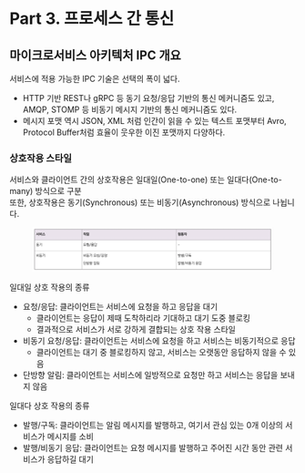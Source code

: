 # Part 3. 프로세스 간 통신

## 마이크로서비스 아키텍처 IPC 개요

서비스에 적용 가능한 IPC 기술은 선택의 폭이 넓다.
- HTTP 기반 REST나 gRPC 등 동기 요청/응답 기반의 통신 메커니즘도 있고, AMQP, STOMP 등 비동기 메시지 기반의 통신 메커니즘도 있다.
- 메시지 포맷 역시 JSON, XML 처럼 인간이 읽을 수 있는 텍스트 포맷부터 Avro, Protocol Buffer처럼 효율이 웃우한 이진 포맷까지 다양하다.

### 상호작용 스타일

서비스와 클라이언트 간의 상호작용은 일대일(One-to-one) 또는 일대다(One-to-many) 방식으로 구분  
또한, 상호작용은 동기(Synchronous) 또는 비동기(Asynchronous) 방식으로 나뉩니다.

<figure><img src="../../.gitbook/assets/microservices-patterns/table-3-1.png" alt=""><figcaption></figcaption></figure>

일대일 상호 작용의 종류
- 요청/응답: 클라이언트는 서비스에 요청을 하고 응답을 대기
  - 클라이언트는 응답이 제때 도착하리라 기대하고 대기 도중 블로킹
  - 결과적으로 서비스가 서로 강하게 결합되는 상호 작용 스타일
- 비동기 요청/응답: 클라이언트는 서비스에 요청을 하고 서비스는 비동기적으로 응답
  - 클라이언트는 대기 중 블로킹하지 않고, 서비스는 오랫동안 응답하지 않을 수 있음
- 단방향 알림: 클라이언트는 서비스에 일방적으로 요청만 하고 서비스는 응답을 보내지 않음

일대다 상호 작용의 종류
- 발행/구독: 클라이언트는 알림 메시지를 발행하고, 여기서 관심 있는 0개 이상의 서비스가 메시지를 소비
- 발행/비동기 응답: 클라이언트는 요청 메시지를 발행하고 주어진 시간 동안 관련 서비스가 응답하길 대기



